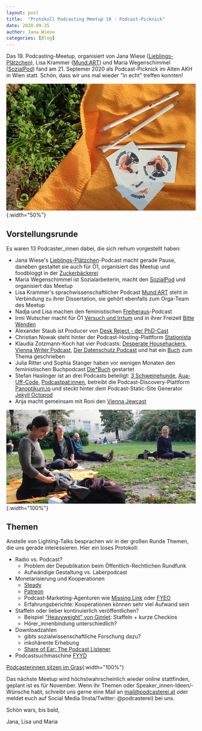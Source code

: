 ```yaml
---
layout: post
title:  "Protokoll Podcasting Meetup 19 - Podcast-Picknick"
date: 2020-09-25
author: Jana Wiese
categories: [Blog]
---
```


Das 19. Podcasting-Meetup, organisiert von Jana Wiese
([Lieblings-Plätzchen](www.lieblings-plaetzchen.com/)), Lisa Krammer
([Mund:ART](http://mundartpodcast.at/)) und Maria Wegenschimmel
([SozialPod](https://www.sozialpod.com/)) fand am 21. Septemer 2020 als Podcast-Picknick im Alten AKH in Wien statt. Schön, dass wir uns mal wieder "in echt" treffen konnten!

![Podcasterei-Merch auf Picknick-Decke](/img/m19/podcastpicknick-w1.jpg){:width="50%"}


## Vorstellungsrunde

Es waren 13 Podcaster_innen dabei, die sich reihum vorgestellt haben:

* Jana Wiese's [Lieblings-Plätzchen](https://www.lieblings-plaetzchen.com/)-Podcast macht gerade Pause, daneben gestaltet sie auch für Ö1, organisiert das Meetup und foodbloggt in der [Zuckerbäckerei](https://www.zuckerbaeckerei.com)
* Maria Wegenschimmel ist Sozialarbeiterin, macht den [SozialPod](http://www.sozialpod.com/) und organisiert das Meetup
* Lisa Krammer's sprachwissenschaftlicher Podcast [Mund:ART](https://www.mundartpodcast.at/) steht in Verbindung zu ihrer Dissertation, sie gehört ebenfalls zum Orga-Team des Meetup
* Nadja und Lisa machen den feministischen [Freiheraus](https://soundcloud.com/freiheraus)-Podcast
* Irmi Wutscher macht für Ö1 [Versuch und Irrtum](https://oe1.orf.at/artikel/675812/Die-neuen-Oe1-Podcasts) und in ihrer Freizeit [Bitte Wenden](https://podspot.at/series/bitte-wenden/)
* Alexander Staub ist Producer von [Desk Reject - der PhD-Cast](https://deskreject.home.blog/)
* Christian Nowak steht hinter der Podcast-Hosting-Plattform [Stationista](https://www.stationista.com/at)
* Klaudia Zotzmann-Koch hat vier Podcasts: [Desperate Househackers](https://www.desperatehousehackers.net/), [Vienna Writer Podcast](https://www.viennawriter.net/podcast/), [Der Datenschutz Podcast](https://www.datenschutz-podcast.net/) und hat ein [Buch](https://www.zotzmann-koch.com/book/podcasting/) zum Thema geschrieben
* Julia Ritter und Sophia Stanger haben vor wenigen Monaten den feministischen Buchpodcast [Die*Buch](http://www.diebuch.at/) gestartet
* Stefan Haslinger ist an drei Podcasts beteiligt: [3 Schweinehunde](https://3-schweinehun.de/), [Aua-Uff-Code](https://aua-uff-co.de/), [Podcastpat:innen](https://podcastpatinnen.podigee.io/), betreibt die Podcast-Discovery-Plattform [Panoptikum.io](https://panoptikum.io/) und steckt hinter dem Podcast-Static-Site Generator [Jekyll Octopod](https://jekyll-octopod.github.io/)
* Anja macht gemeinsam mit Roni den [Vienna Jewcast](https://podtail.com/de/podcast/vienna-jewcast/)

![Podcasterinnen sitzen im Gras](/img/m19/podcastpicknick-w2.jpg){:width="100%"}

## Themen

Anstelle von Lighting-Talks besprachen wir in der großen Runde Themen, die uns gerade interessieren. Hier ein loses Protokoll:

* Radio vs. Podcast?
    * Problem der Depublikation beim Öffentlich-Rechtlichen Rundfunk
    * Aufwändige Gestaltung vs. Laberpodcast
* Monetarisierung und Kooperationen
    * [Steady](https://steadyhq.com/de)
    * [Patreon](http://patreon.com/)
    * Podcast-Marketing-Agenturen wie [Missing Link](https://missing-link.media/) oder [FYEO](https://www.fyeo.de/)
    * Erfahrungsberichte: Kooperationen können sehr viel Aufwand sein
* Staffeln oder lieber kontinuierlich veröffentlichen?
    * Beispiel ["Heavyweight" von Gimlet](https://gimletmedia.com/shows/heavyweight): Staffeln + kurze Checkins
    * Hörer_innenbindung unterschiedlich?
* Downloadzahlen
    * gibts sozialwissenschaftliche Forschung dazu?
    * inkohärente Erhebung
    * [Share of Ear: The Podcast Listener](https://www.shareofear.com)
* Podcastsuchmaschine [FYYD](https://fyyd.de/)


[Podcasterinnen sitzen im Gras](/img/m19/podcastpicknick-w3.jpg){:width="100%"}

Das nächste Meetup wird höchstwahrscheinlich wieder online stattfinden, geplant ist es für November. Wenn ihr Themen oder Speaker_innen-Ideen/-Wünsche habt, schreibt uns gerne eine Mail an mail@podcasterei.at oder meldet euch auf Social Media (Insta/Twitter: @podcasterei) bei uns.

Schön wars, bis bald,

Jana, Lisa und Maria
